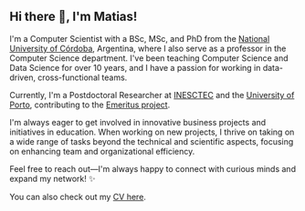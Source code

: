 ## Hi there 👋, I'm Matias!

I'm a Computer Scientist with a BSc, MSc, and PhD from the [National University of Córdoba](https://www.unc.edu.ar), Argentina, where I also serve as a professor in the Computer Science department. I've been teaching Computer Science and Data Science for over 10 years, and I have a passion for working in data-driven, cross-functional teams.

Currently, I'm a Postdoctoral Researcher at [INESCTEC](https://www.inesctec.pt) and the [University of Porto](https://www.up.pt), contributing to the [Emeritus project](https://emeritusproject.eu).

I'm always eager to get involved in innovative business projects and initiatives in education. When working on new projects, I thrive on taking on a wide range of tasks beyond the technical and scientific aspects, focusing on enhancing team and organizational efficiency.

Feel free to reach out—I'm always happy to connect with curious minds and expand my network! ✨

You can also check out my [CV here](https://github.com/matiasmolina/cv).


<!--
**matiasmolina/matiasmolina** is a ✨ _special_ ✨ repository because its `README.md` (this file) appears on your GitHub profile.

Here are some ideas to get you started:

- 🔭 I’m currently working on ...
- 🌱 I’m currently learning ...
- 👯 I’m looking to collaborate on ...
- 🤔 I’m looking for help with ...
- 💬 Ask me about ...
- 📫 How to reach me: ...
- 😄 Pronouns: ...
- ⚡ Fun fact: ...
-->
